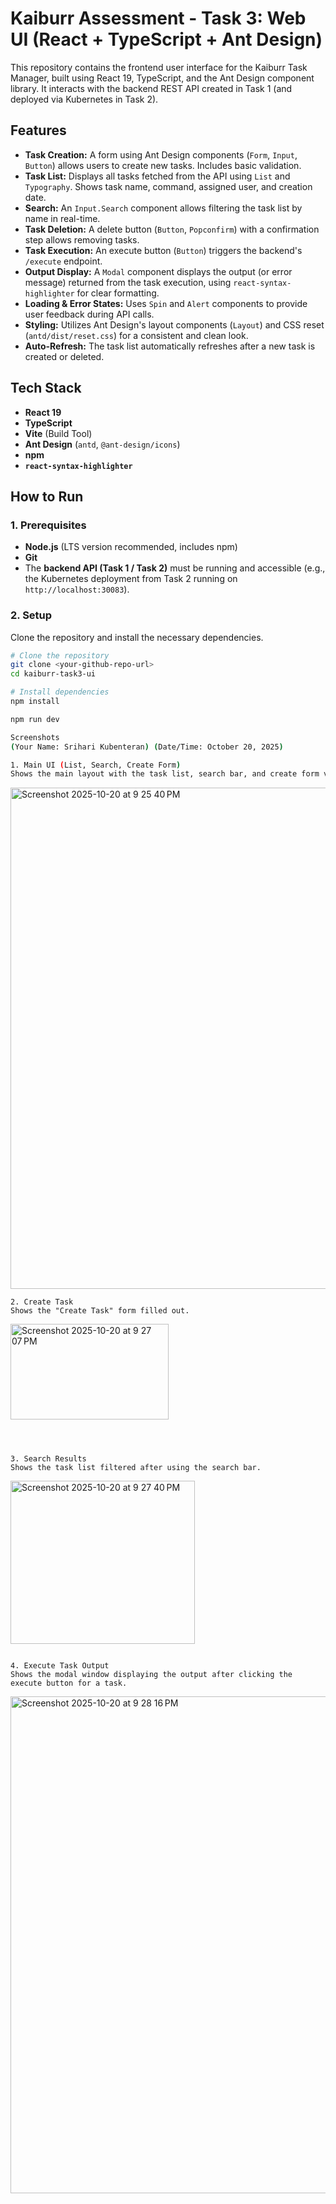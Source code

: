 # Kaiburr Assessment - Task 3: Web UI (React + TypeScript + Ant Design)

This repository contains the frontend user interface for the Kaiburr Task Manager, built using React 19, TypeScript, and the Ant Design component library. It interacts with the backend REST API created in Task 1 (and deployed via Kubernetes in Task 2).

## Features

-   **Task Creation:** A form using Ant Design components (`Form`, `Input`, `Button`) allows users to create new tasks. Includes basic validation.
-   **Task List:** Displays all tasks fetched from the API using `List` and `Typography`. Shows task name, command, assigned user, and creation date.
-   **Search:** An `Input.Search` component allows filtering the task list by name in real-time.
-   **Task Deletion:** A delete button (`Button`, `Popconfirm`) with a confirmation step allows removing tasks.
-   **Task Execution:** An execute button (`Button`) triggers the backend's `/execute` endpoint.
-   **Output Display:** A `Modal` component displays the output (or error message) returned from the task execution, using `react-syntax-highlighter` for clear formatting.
-   **Loading & Error States:** Uses `Spin` and `Alert` components to provide user feedback during API calls.
-   **Styling:** Utilizes Ant Design's layout components (`Layout`) and CSS reset (`antd/dist/reset.css`) for a consistent and clean look.
-   **Auto-Refresh:** The task list automatically refreshes after a new task is created or deleted.

## Tech Stack

-   **React 19**
-   **TypeScript**
-   **Vite** (Build Tool)
-   **Ant Design** (`antd`, `@ant-design/icons`)
-   **npm**
-   **`react-syntax-highlighter`**

## How to Run

### 1. Prerequisites

-   **Node.js** (LTS version recommended, includes npm)
-   **Git**
-   The **backend API (Task 1 / Task 2)** must be running and accessible (e.g., the Kubernetes deployment from Task 2 running on `http://localhost:30083`).

### 2. Setup

Clone the repository and install the necessary dependencies.

```sh
# Clone the repository
git clone <your-github-repo-url>
cd kaiburr-task3-ui

# Install dependencies
npm install

npm run dev

Screenshots
(Your Name: Srihari Kubenteran) (Date/Time: October 20, 2025)

1. Main UI (List, Search, Create Form)
Shows the main layout with the task list, search bar, and create form visible.

```
<img width="1464" height="802" alt="Screenshot 2025-10-20 at 9 25 40 PM" src="https://github.com/user-attachments/assets/249720f6-38d8-41d1-8bf5-cdaa230ed9ab" />

```
2. Create Task
Shows the "Create Task" form filled out.

```
<img width="253" height="153" alt="Screenshot 2025-10-20 at 9 27 07 PM" src="https://github.com/user-attachments/assets/9aaf5e5a-d914-4da3-b6e3-0efc5e460a65" />

```



3. Search Results
Shows the task list filtered after using the search bar.

```
<img width="295" height="261" alt="Screenshot 2025-10-20 at 9 27 40 PM" src="https://github.com/user-attachments/assets/40135cbd-fe76-42e0-9a60-9bff00144640" />

```

4. Execute Task Output
Shows the modal window displaying the output after clicking the execute button for a task.

```

<img width="1462" height="795" alt="Screenshot 2025-10-20 at 9 28 16 PM" src="https://github.com/user-attachments/assets/4d37d07c-5951-4d86-9bd0-b2872109d23f" />

```
